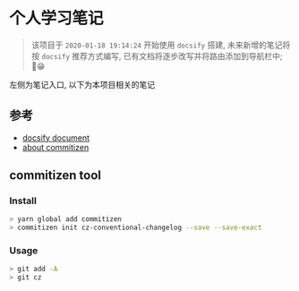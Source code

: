 # 个人学习笔记
> 该项目于 `2020-01-18 19:14:24` 开始使用 `docsify` 搭建, 未来新增的笔记将按 `docsify` 推荐方式编写, 已有文档将逐步改写并将路由添加到导航栏中; 😁

左侧为笔记入口, 以下为本项目相关的笔记

## 参考
- [docsify document](https://docsify.js.org/#/helpers)
- [about commitizen](http://www.ruanyifeng.com/blog/2016/01/commit_message_change_log.html)

## commitizen tool
### Install
```bash
> yarn global add commitizen
> commitizen init cz-conventional-changelog --save --save-exact
```

### Usage
```bash
> git add -A
> git cz
```
